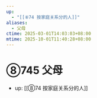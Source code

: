 ```yaml
---
up:
  - "[[⑧74 按家庭关系分的人]]"
aliases:
  - 父母
ctime: 2025-03-01T14:03:03+08:00
mtime: 2025-10-01T11:40:28+08:00
---
```


# ⑧745 父母

- up: [[⑧74 按家庭关系分的人]]

